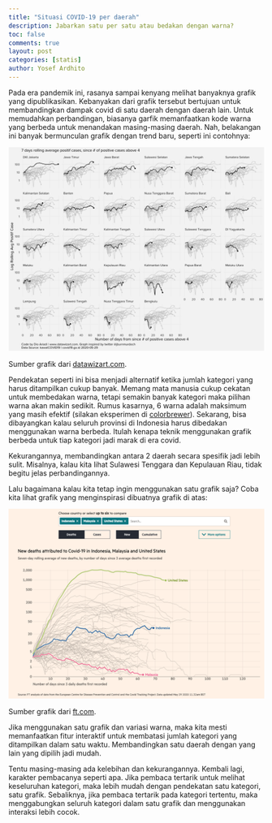 ```yaml
---
title: "Situasi COVID-19 per daerah"
description: Jabarkan satu per satu atau bedakan dengan warna?
toc: false
comments: true
layout: post
categories: [statis]
author: Yosef Ardhito
---
```


Pada era pandemik ini, rasanya sampai kenyang melihat banyaknya grafik yang dipublikasikan. Kebanyakan dari grafik tersebut bertujuan untuk membandingkan dampak covid di satu daerah dengan daerah lain. Untuk memudahkan perbandingan, biasanya garfik memanfaatkan kode warna yang berbeda untuk menandakan masing-masing daerah. Nah, belakangan ini banyak bermunculan grafik dengan trend baru, seperti ini contohnya:

![Dampak Covid per Provinsi](/images/statis_posts/covid/datawizart.png)

Sumber grafik dari [datawizart.com](https://github.com/dioariadi/covid-19).

Pendekatan seperti ini bisa menjadi alternatif ketika jumlah kategori yang harus ditampilkan cukup banyak. Memang mata manusia cukup cekatan untuk membedakan warna, tetapi semakin banyak kategori maka pilihan warna akan makin sedikit. Rumus kasarnya, 6 warna adalah maksimum yang masih efektif (silakan eksperimen di [colorbrewer](https://colorbrewer2.org/)). Sekarang, bisa dibayangkan kalau seluruh provinsi di Indonesia harus dibedakan menggunakan warna berbeda. Itulah kenapa teknik menggunakan grafik berbeda untuk tiap kategori jadi marak di era covid.

Kekurangannya, membandingkan antara 2 daerah secara spesifik jadi lebih sulit. Misalnya, kalau kita lihat Sulawesi Tenggara dan Kepulauan Riau, tidak begitu jelas perbandingannya.

Lalu bagaimana kalau kita tetap ingin menggunakan satu grafik saja? Coba kita lihat grafik yang menginspirasi dibuatnya grafik di atas:

![Pertumbuhan Covid per Negara](/images/statis_posts/covid/ft-covid.png)

Sumber grafik dari [ft.com](https://ig.ft.com/coronavirus-chart/).

Jika menggunakan satu grafik dan variasi warna, maka kita mesti memanfaatkan fitur interaktif untuk membatasi jumlah kategori yang ditampilkan dalam satu waktu. Membandingkan satu daerah dengan yang lain yang dipilih jadi mudah.

Tentu masing-masing ada kelebihan dan kekurangannya. Kembali lagi, karakter pembacanya seperti apa. Jika pembaca tertarik untuk melihat keseluruhan kategori, maka lebih mudah dengan pendekatan satu kategori, satu grafik. Sebaliknya, jika pembaca tertarik pada kategori tertentu, maka menggabungkan seluruh kategori dalam satu grafik dan menggunakan interaksi lebih cocok.